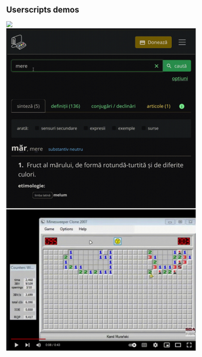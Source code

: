 ## Userscripts demos

<img src="./demos/alzy.gif"/>
<img src="./demos/dexonline.gif"/>
<img src="./demos/yin-yan-yt-contextmenu.gif"/>
